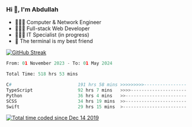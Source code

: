 <h3>Hi 👋, I'm Abdullah</h3>

- 👷🏼‍♂️ Computer & Network Engineer
- 👨🏻‍💻 Full-stack Web Developer
- 👨🏻‍💻 IT Specialist (in progress)
- 🖤 The terminal is my best friend

[![GitHub Streak](https://streak-stats.demolab.com?user=al3bad&theme=transparent&date_format=j%20M%5B%20Y%5D)](https://git.io/streak-stats)

<!--START_SECTION:waka-->

```python
From: 01 November 2023 - To: 01 May 2024

Total Time: 518 hrs 53 mins

C#                         191 hrs 58 mins >>>>>>>>>----------------   36.62 %
TypeScript                 92 hrs 7 mins   >>>>---------------------   17.58 %
Python                     36 hrs 4 mins   >>-----------------------   06.88 %
SCSS                       34 hrs 19 mins  >>-----------------------   06.55 %
Swift                      29 hrs 15 mins  >------------------------   05.58 %
```

<!--END_SECTION:waka-->

<p>
  <a href="https://wakatime.com/@ce2a2aac-0d6b-4d65-b864-8a4bcaf12967"><img src="https://wakatime.com/badge/user/ce2a2aac-0d6b-4d65-b864-8a4bcaf12967.svg" alt="Total time coded since Dec 14 2019" /></a>
</p>
